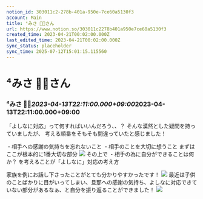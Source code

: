 ```yaml
---
notion_id: 303011c2-278b-401a-950e-7ce60a5130f3
account: Main
title: ⁴みさ 👶👶さん
url: https://www.notion.so/303011c2278b401a950e7ce60a5130f3
created_time: 2023-04-21T00:02:00.000Z
last_edited_time: 2023-04-21T00:02:00.000Z
sync_status: placeholder
sync_time: 2025-07-12T15:01:15.115560
---
```

# ⁴みさ 👶👶さん

### **⁴みさ 👶👶*****2023-04-13T22:11:00.000+09:00*****2023-04-13T22:11:00.000+09:00**
「よしなに対応」って何すればいいんだろう、、？
そんな漠然とした疑問を持っていましたが、
考える順番をそもそも間違っていたと感じました！

・相手への感謝の気持ちを忘れないこと
・相手のことを大切に想うこと
まずはここが根本的に1番大切な部分
![](https://discord.com/assets/e820a306c732b90515989dada9995a97.svg)
その上で
・相手の為に自分ができることは何か？
を考えることが「よしなに」対応の考え方

家族を例にお話し下さったことがとても分かりやすかったです！
![](https://discord.com/assets/6f75b58eb746d08c2c18451573876292.svg)
最近は子供のことばかりに目がいってしまい、旦那への感謝の気持ち、よしなに対応できていない部分があるなぁ、と自分を振り返ることができました！
![](https://discord.com/assets/b45af785b0e648fe2fb7e318a6b8010c.svg)
